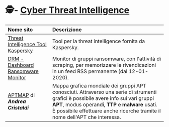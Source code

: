 # 🕵️- [Cyber Threat Intelligence](#cyber-threat-intelligence)

|    **Nome sito**                                                                       |    **Descrizione**                                                                                                                                                                                                                                                       |
|:---------------------------------------------------------------------------------------|:-------------------------------------------------------------------------------------------------------------------------------------------------------------------------------------------------------------------------------------------------------------------------|
|    [Threat Intelligence Tool Kaspersky](https://go.kaspersky.com/ti_tool_2023.html)    |    Tool per la threat intelligence fornita da Kaspersky.                                                                                                                                                                                                                 |
|    [DRM - Dashboard Ransomware Monitor](https://ransomfeed.it/)                        |    Monitor di gruppi ransomware, con l'attività di scraping, per memorizzare le rivendicazioni in un feed RSS permanente (dal 12-01-2020).                                                                                                                               |
|    [APTMAP](https://andreacristaldi.github.io/APTmap/) di ***Andrea Cristaldi***       |  Mappa grafica mondiale dei gruppi APT conosciuti. Attraverso una serie di strumenti grafici è possibile avere info sui vari gruppi **APT**, modus operandi, **TTP** e **malware** usati. È possibile effettuare anche ricerche tramite il nome dell'APT che interessa.  |  
